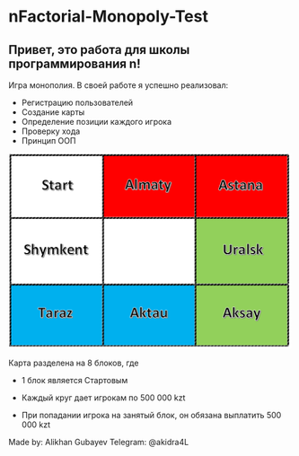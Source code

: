 # nFactorial-Monopoly-Test
## Привет, это работа для школы программирования n!

Игра монополия. 
В своей работе я успешно реализовал:
- Регистрацию пользователей
- Создание карты
- Определение позиции каждого игрока
- Проверку хода
- Принцип ООП


![./](board.png) <br />

Карта разделена на 8 блоков, где
- 1 блок является Стартовым

- Каждый круг дает игрокам по 500 000 kzt
- При попадании игрока на занятый блок, он обязана выплатить 500 000 kzt

Made by: Alikhan Gubayev
Telegram: @akidra4L
